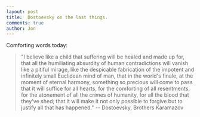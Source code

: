 ```yaml
---
layout: post
title:  Dostoevsky on the last things.
comments: true
author: Jon
---
```

Comforting words today: 

>"I believe like a child that suffering will be healed and made up for, that all the humiliating absurdity of human contradictions will vanish like a pitiful mirage, like the despicable fabrication of the impotent and infinitely small Euclidean mind of man, that in the world's finale, at the moment of eternal harmony, something so precious will come to pass that it will suffice for all hearts, for the comforting of all resentments, for the atonement of all the crimes of humanity, for all the blood that they've shed; that it will make it not only possible to forgive but to justify all that has happened." -- Dostoevsky, Brothers Karamazov
